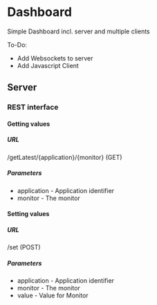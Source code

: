 # Dashboard #
Simple Dashboard incl. server and multiple clients

To-Do:
* Add Websockets to server
* Add Javascript Client

## Server ##
### REST interface ###
#### Getting values ####
##### URL #####
/getLatest/{application}/{monitor} (GET)

##### Parameters #####
* application - Application identifier
* monitor - The monitor

#### Setting values ####
##### URL #####
/set (POST)

##### Parameters #####
* application - Application identifier
* monitor - The monitor
* value - Value for Monitor

